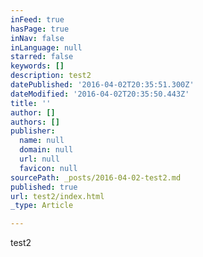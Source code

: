 ```yaml
---
inFeed: true
hasPage: true
inNav: false
inLanguage: null
starred: false
keywords: []
description: test2
datePublished: '2016-04-02T20:35:51.300Z'
dateModified: '2016-04-02T20:35:50.443Z'
title: ''
author: []
authors: []
publisher:
  name: null
  domain: null
  url: null
  favicon: null
sourcePath: _posts/2016-04-02-test2.md
published: true
url: test2/index.html
_type: Article

---
```

test2